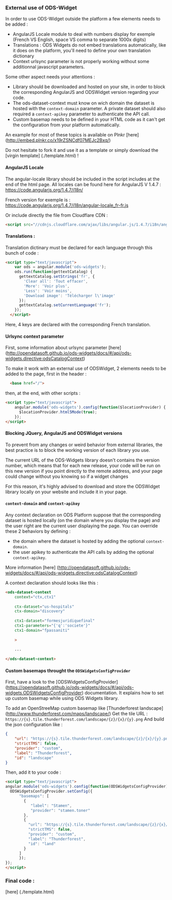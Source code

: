 ### External use of ODS-Widget

In order to use ODS-Widget outside the platform a few elements needs to be added :
 
- AngularJS Locale module to deal with numbers display for exemple (French VS English, space VS comma to separate 1000x digits)
- Translations : ODS Widgets do not embed translations automatically, like it does on the platform, you'll need to define your own translation dictionary
- Context urlsync parameter is not properly working without some additionnal javascript parameters.

Some other aspect needs your attentions :

- Library should be downloaded and hosted on your site, in order to block the corresponding AngularJS and ODSWidget version regarding your code.
- The ods-dataset-context must know on wich domain the dataset is hosted with the `context-domain` parameter. A private dataset should also required a `context-apikey` parameter to authenticate the API call.
- Custom basemap needs to be defined in your HTML code as it can't get the configuration from your platform automatically. 

An example for most of these topics is available on Plnkr [here] (http://embed.plnkr.co/x19rZSNCdf07MEJc2Bxq/)
 
Do not hesitate to fork it and use it as a template or simply download the [virgin template] (./template.html) !
 

#### AngularJS Locale

The angular-locale library should be included in the script includes at the end of the html page.
All locales can be found here for AngularJS V 1.4.7 :
https://code.angularjs.org/1.4.7/i18n/

French version for exemple is : 
https://code.angularjs.org/1.4.7/i18n/angular-locale_fr-fr.js


Or include directly the file from Cloudflare CDN :
```html
<script src="//cdnjs.cloudflare.com/ajax/libs/angular.js/1.4.7/i18n/angular-locale_fr-fr.js"></script>
```

#### Translations :

Translation dictinary must be declared for each language through this bunch of code :

```html
<script type="text/javascript">
    var ods = angular.module('ods-widgets');
    ods.run(function(gettextCatalog) {
      gettextCatalog.setStrings('fr', {
        'Clear all': 'Tout effacer',
        'More': 'Voir plus',
        'Less': 'Voir moins',
        'Download image': 'Télécharger l\'image'
      });
      gettextCatalog.setCurrentLanguage('fr');
    });
  </script>
```

Here, 4 keys are declared with the corresponding French translation.


#### Urlsync context parameter

First, some information about urlsync parameter [here] (http://opendatasoft.github.io/ods-widgets/docs/#/api/ods-widgets.directive:odsCatalogContext)

To make it work with an external use of ODSWidget, 2 elements needs to be added to the page, first in the header :
```html
  <base href="/">
```
then, at the end, with other scripts :
```html
<script type="text/javascript">
    angular.module('ods-widgets').config(function($locationProvider) {
      $locationProvider.html5Mode(true);
    });
</script>
```

#### Blocking JQuery, AngularJS and ODSWidget versions

To prevent from any changes or weird behavior from external libraries, the best practice is to block the working version of each library you use.

The current URL of the ODS-Widgets library doesn't contains the version number, which means that for each new release, your code will be run on this new version if you point directly to the remote address, and your page could change without you knowing so if a widget changes

For this reason, it's highly advised to download and store the ODSWidget library locally on your website and include it in your page.


#### `context-domain` and `context-apikey`

Any context declaration on ODS Platform suppose that the corresponding dataset is hosted locally (on the domain where you display the page) and the user right are the current user displaying the page.
You can override these 2 behaviors by defining :
-   the domain where the dataset is hosted by adding the optional `context-domain`.
-   the user apikey to authenticate the API calls by adding the optional `context-apikey`.

More information [here] (http://opendatasoft.github.io/ods-widgets/docs/#/api/ods-widgets.directive:odsCatalogContext)

A context declaration should looks like this :

```html
<ods-dataset-context 
    context="ctx,ctx1" 
    
    ctx-dataset="us-hospitals" 
    ctx-domain="discovery"
    
    ctx1-dataset="formesjuridiquefinal"
    ctx1-parameters="{'q':'societe'}"
    ctx1-domain="fpassaniti"
    
    >
    
    ...
    
</ods-dataset-context>
```

#### Custom basemaps throught the `ODSWidgetsConfigProvider`

First, have a look to the [ODSWidgetsConfigProvider] (https://opendatasoft.github.io/ods-widgets/docs/#/api/ods-widgets.ODSWidgetsConfigProvider) documentation.
It explains how to set up custom basemap while using ODS Widgets library.

To add an OpenStreeMap custom basemap like [Thunderforest landscape] (http://www.thunderforest.com/maps/landscape/)
Get the tile URL : `https://{s}.tile.thunderforest.com/landscape/{z}/{x}/{y}.png`
And build the json configuration like :
```json
{
    "url": "https://{s}.tile.thunderforest.com/landscape/{z}/{x}/{y}.png",
    "strictTMS": false,
    "provider": "custom",
    "label": "Thunderforest",
    "id": "landscape"
}
```

Then, add it to your code :
```html
<script type="text/javascript">
angular.module('ods-widgets').config(function(ODSWidgetsConfigProvider) {
  ODSWidgetsConfigProvider.setConfig({
      "basemaps": [
        {
           "label": "Stamen",
           "provider": "stamen.toner"
        },
        {
          "url": "https://{s}.tile.thunderforest.com/landscape/{z}/{x}/{y}.png",
          "strictTMS": false,
          "provider": "custom",
          "label": "Thunderforest",
          "id": "land"
        }  
      ]
      });
});
</script>
```

### Final code :

[here] (./template.html)
